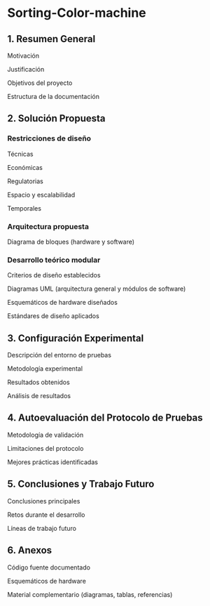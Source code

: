 # Sorting-Color-machine
## 1. Resumen General

Motivación

Justificación

Objetivos del proyecto

Estructura de la documentación

## 2. Solución Propuesta

### Restricciones de diseño

Técnicas

Económicas

Regulatorias

Espacio y escalabilidad

Temporales

### Arquitectura propuesta

Diagrama de bloques (hardware y software)

### Desarrollo teórico modular

Criterios de diseño establecidos

Diagramas UML (arquitectura general y módulos de software)

Esquemáticos de hardware diseñados

Estándares de diseño aplicados

## 3. Configuración Experimental

Descripción del entorno de pruebas

Metodología experimental

Resultados obtenidos

Análisis de resultados

## 4. Autoevaluación del Protocolo de Pruebas

Metodología de validación

Limitaciones del protocolo

Mejores prácticas identificadas

## 5. Conclusiones y Trabajo Futuro

Conclusiones principales

Retos durante el desarrollo

Líneas de trabajo futuro

## 6. Anexos

Código fuente documentado

Esquemáticos de hardware

Material complementario (diagramas, tablas, referencias)
